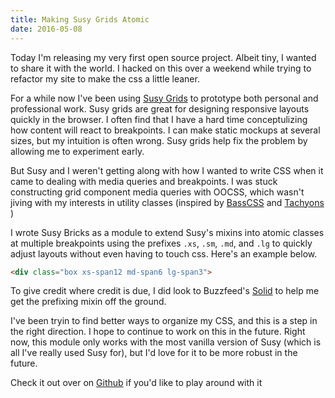 ```yaml
---
title: Making Susy Grids Atomic
date: 2016-05-08
---
```


Today I'm releasing my very first open source project. Albeit tiny, I wanted to share it with the world. I hacked on this over a weekend while trying to refactor my site to make the css a little leaner.

For a while now I've been using [Susy Grids](http://susy.oddbird.net) to prototype both personal and professional work. Susy grids are great for designing responsive layouts quickly in the browser. I often find that I have a hard time conceptulizing how content will react to breakpoints. I can make static mockups at several sizes, but my intuition is often wrong. Susy grids help fix the problem by allowing me to experiment early.

But Susy and I weren't getting along with how I wanted to write CSS when it came to dealing with media queries and breakpoints. I was stuck constructing grid component media queries with OOCSS, which wasn't jiving with my interests in utility classes (inspired by [BassCSS](http://www.basscss.com) and [Tachyons](http://www.tachyons.io) )

I wrote Susy Bricks as a module to extend Susy's mixins into atomic classes at multiple breakpoints using the prefixes `.xs`, `.sm`, `.md`, and `.lg` to quickly adjust layouts without even having to touch css. Here's an example below.


```html
<div class="box xs-span12 md-span6 lg-span3">
```


To give credit where credit is due, I did look to Buzzfeed's [Solid](https://solid.buzzfeed.com) to help me get the prefixing mixin off the ground.

I've been tryin to find better ways to organize my CSS, and this is a step in the right direction. I hope to continue to work on this in the future. Right now, this module only works with the most vanilla version of Susy (which is all I've really used Susy for), but I'd love for it to be more robust in the future.


Check it out over on [Github](https://github.com/seanblanton/susybricks) if you'd like to play around with it
